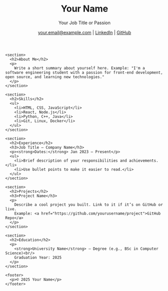 <!DOCTYPE html>
<html lang="en">
<head>
  <meta charset="UTF-8" />
  <meta name="viewport" content="width=device-width, initial-scale=1.0"/>
  <title>Your Name - Portfolio</title>
  <link rel="stylesheet" href="style.css" />
</head>
<body>
  <div class="container">
    <header>
      <h1>Your Name</h1>
      <p class="tagline">Your Job Title or Passion</p>
      <p>
        <a href="mailto:your.email@example.com">your.email@example.com</a> |
        <a href="https://linkedin.com/in/yourname">LinkedIn</a> |
        <a href="https://github.com/yourusername">GitHub</a>
      </p>
    </header>

    <section>
      <h2>About Me</h2>
      <p>
        Write a short summary about yourself here. Example: "I'm a software engineering student with a passion for front-end development, open source, and learning new technologies."
      </p>
    </section>

    <section>
      <h2>Skills</h2>
      <ul>
        <li>HTML, CSS, JavaScript</li>
        <li>React, Node.js</li>
        <li>Python, C++, Java</li>
        <li>Git, Linux, Docker</li>
      </ul>
    </section>

    <section>
      <h2>Experience</h2>
      <h3>Job Title – Company Name</h3>
      <p><strong>Dates:</strong> Jan 2023 – Present</p>
      <ul>
        <li>Brief description of your responsibilities and achievements.</li>
        <li>Use bullet points to make it easier to read.</li>
      </ul>
    </section>

    <section>
      <h2>Projects</h2>
      <h3>Project Name</h3>
      <p>
        Describe a cool project you built. Link to it if it’s on GitHub or live.
        Example: <a href="https://github.com/yourusername/project">GitHub Repo</a>
      </p>
    </section>

    <section>
      <h2>Education</h2>
      <p>
        <strong>University Name</strong> – Degree (e.g., BSc in Computer Science)<br/>
        Graduation Year: 2025
      </p>
    </section>

    <footer>
      <p>© 2025 Your Name</p>
    </footer>
  </div>
</body>
</html>
